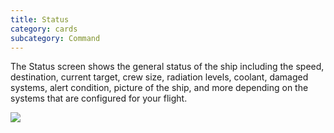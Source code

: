 ```yaml
---
title: Status
category: cards
subcategory: Command
---
```

The Status screen shows the general status of the ship including the speed, destination, current target, crew size, radiation levels, coolant, damaged systems, alert condition, picture of the ship, and more depending on the systems that are configured for your flight.



![](/img/screen-shot-2019-03-16-at-1.01.34-pm.png)
